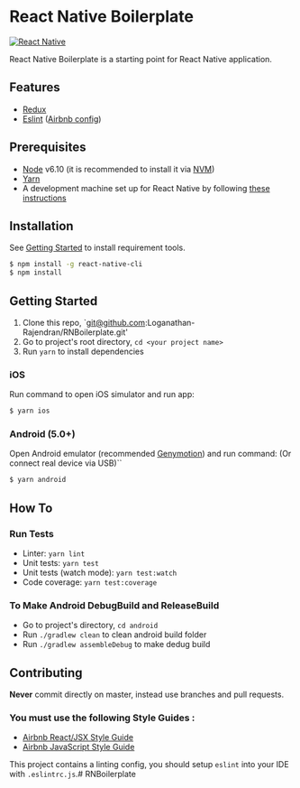 React Native Boilerplate
=======================

[![React Native](https://img.shields.io/badge/React%20Native-v0.43-blue.svg)](https://facebook.github.io/react-native/)

React Native Boilerplate is a starting point for React Native application.

## Features

* [Redux](http://redux.js.org/)
* [Eslint](http://eslint.org/) ([Airbnb config](https://github.com/airbnb/javascript/tree/master/packages/eslint-config-airbnb))

## Prerequisites

* [Node](https://nodejs.org) v6.10 (it is recommended to install it via [NVM](https://github.com/creationix/nvm))
* [Yarn](https://yarnpkg.com/)
* A development machine set up for React Native by following [these instructions](https://facebook.github.io/react-native/docs/getting-started.html)

## Installation

See
[Getting Started](https://facebook.github.io/react-native/docs/getting-started.html)
to install requirement tools.

```bash
$ npm install -g react-native-cli
$ npm install
```

## Getting Started

1. Clone this repo, `git@github.com:Loganathan-Rajendran/RNBoilerplate.git'
2. Go to project's root directory, `cd <your project name>`
3. Run `yarn` to install dependencies

### iOS

Run command to open iOS simulator and run app:
```bash
$ yarn ios
```
### Android (5.0+)

Open Android emulator (recommended [Genymotion](https://www.genymotion.com)) and
run command: (Or connect real device via USB)``
```bash
$ yarn android
```

## How To

### Run Tests

* Linter: `yarn lint`
* Unit tests: `yarn test`
* Unit tests (watch mode): `yarn test:watch`
* Code coverage: `yarn test:coverage`

### To Make Android DebugBuild and ReleaseBuild

* Go to project's directory, `cd android`
* Run `./gradlew clean` to clean android build folder
* Run `./gradlew assembleDebug` to make dedug build

## Contributing

**Never** commit directly on master, instead use branches and pull requests.

### You must use the following Style Guides :

* [Airbnb React/JSX Style Guide](https://github.com/airbnb/javascript/tree/master/react)
* [Airbnb JavaScript Style Guide](https://github.com/airbnb/javascript)

This project contains a linting config, you should setup `eslint` into your IDE with `.eslintrc.js`.# RNBoilerplate
